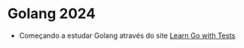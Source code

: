 # Golang 2024

- Começando a estudar Golang através do site [Learn Go with Tests](https://quii.gitbook.io/learn-go-with-tests)
